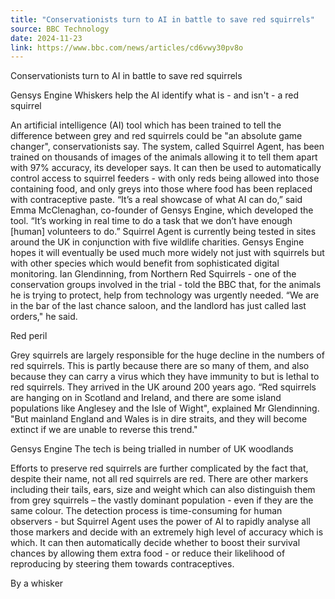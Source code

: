 ```yaml
---
title: "Conservationists turn to AI in battle to save red squirrels"
source: BBC Technology
date: 2024-11-23
link: https://www.bbc.com/news/articles/cd6vwy30pv8o
---
```


Conservationists turn to AI in battle to save red squirrels

Gensys Engine Whiskers help the AI identify what is - and isn't - a red squirrel

An artificial intelligence (AI) tool which has been trained to tell the difference between grey and red squirrels could be "an absolute game changer", conservationists say. The system, called Squirrel Agent, has been trained on thousands of images of the animals allowing it to tell them apart with 97% accuracy, its developer says. It can then be used to automatically control access to squirrel feeders - with only reds being allowed into those containing food, and only greys into those where food has been replaced with contraceptive paste. “It’s a real showcase of what AI can do,” said Emma McClenaghan, co-founder of Gensys Engine, which developed the tool. “It’s working in real time to do a task that we don’t have enough [human] volunteers to do.” Squirrel Agent is currently being tested in sites around the UK in conjunction with five wildlife charities. Gensys Engine hopes it will eventually be used much more widely not just with squirrels but with other species which would benefit from sophisticated digital monitoring. Ian Glendinning, from Northern Red Squirrels - one of the conservation groups involved in the trial - told the BBC that, for the animals he is trying to protect, help from technology was urgently needed. “We are in the bar of the last chance saloon, and the landlord has just called last orders," he said.

Red peril

Grey squirrels are largely responsible for the huge decline in the numbers of red squirrels. This is partly because there are so many of them, and also because they can carry a virus which they have immunity to but is lethal to red squirrels. They arrived in the UK around 200 years ago. “Red squirrels are hanging on in Scotland and Ireland, and there are some island populations like Anglesey and the Isle of Wight", explained Mr Glendinning. "But mainland England and Wales is in dire straits, and they will become extinct if we are unable to reverse this trend."

Gensys Engine The tech is being trialled in number of UK woodlands

Efforts to preserve red squirrels are further complicated by the fact that, despite their name, not all red squirrels are red. There are other markers including their tails, ears, size and weight which can also distinguish them from grey squirrels – the vastly dominant population - even if they are the same colour. The detection process is time-consuming for human observers - but Squirrel Agent uses the power of AI to rapidly analyse all those markers and decide with an extremely high level of accuracy which is which. It can then automatically decide whether to boost their survival chances by allowing them extra food - or reduce their likelihood of reproducing by steering them towards contraceptives.

By a whisker
